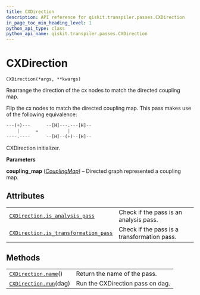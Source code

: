 ```yaml
---
title: CXDirection
description: API reference for qiskit.transpiler.passes.CXDirection
in_page_toc_min_heading_level: 1
python_api_type: class
python_api_name: qiskit.transpiler.passes.CXDirection
---
```


# CXDirection

<span id="qiskit.transpiler.passes.CXDirection" />

`CXDirection(*args, **kwargs)`

Rearrange the direction of the cx nodes to match the directed coupling map.

Flip the cx nodes to match the directed coupling map. This pass makes use of the following equivalence:

```python
---(+)---      --[H]---.---[H]--
    |      =           |
----.----      --[H]--(+)--[H]--
```

CXDirection initializer.

**Parameters**

**coupling\_map** ([*CouplingMap*](qiskit.transpiler.CouplingMap "qiskit.transpiler.CouplingMap")) – Directed graph represented a coupling map.

## Attributes

|                                                                                                                                                                   |                                             |
| ----------------------------------------------------------------------------------------------------------------------------------------------------------------- | ------------------------------------------- |
| [`CXDirection.is_analysis_pass`](qiskit.transpiler.passes.CXDirection.is_analysis_pass "qiskit.transpiler.passes.CXDirection.is_analysis_pass")                   | Check if the pass is an analysis pass.      |
| [`CXDirection.is_transformation_pass`](qiskit.transpiler.passes.CXDirection.is_transformation_pass "qiskit.transpiler.passes.CXDirection.is_transformation_pass") | Check if the pass is a transformation pass. |

## Methods

|                                                                                                               |                                  |
| ------------------------------------------------------------------------------------------------------------- | -------------------------------- |
| [`CXDirection.name`](qiskit.transpiler.passes.CXDirection.name "qiskit.transpiler.passes.CXDirection.name")() | Return the name of the pass.     |
| [`CXDirection.run`](qiskit.transpiler.passes.CXDirection.run "qiskit.transpiler.passes.CXDirection.run")(dag) | Run the CXDirection pass on dag. |

